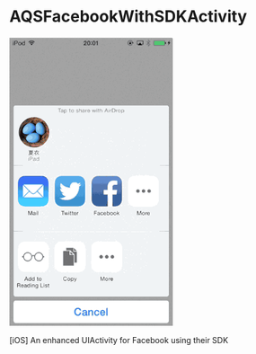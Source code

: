 AQSFacebookWithSDKActivity
==========================

![](https://raw.githubusercontent.com/AquaSupport/AQSFacebookWithSDKActivity/master/Screencast.gif)

[iOS] An enhanced UIActivity for Facebook using their SDK
